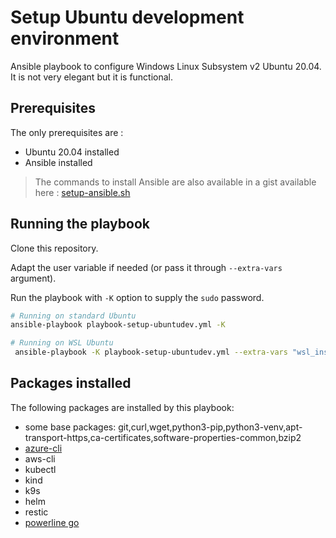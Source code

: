 # Setup Ubuntu development environment

Ansible playbook to configure Windows Linux Subsystem v2 Ubuntu 20.04. It is not very elegant but it is functional.

## Prerequisites

The only prerequisites are : 

- Ubuntu 20.04 installed
- Ansible installed

> The commands to install Ansible are also available in a gist available here : [setup-ansible.sh](https://gist.github.com/pondichys/b4b7c1e17d22ae2d6f2d1c91611707f8)

## Running the playbook

Clone this repository.

Adapt the user variable if needed (or pass it through `--extra-vars` argument).

Run the playbook with `-K` option to supply the `sudo` password.

```bash
# Running on standard Ubuntu
ansible-playbook playbook-setup-ubuntudev.yml -K

# Running on WSL Ubuntu
 ansible-playbook -K playbook-setup-ubuntudev.yml --extra-vars "wsl_install=yes"
```

## Packages installed

The following packages are installed by this playbook:

- some base packages: git,curl,wget,python3-pip,python3-venv,apt-transport-https,ca-certificates,software-properties-common,bzip2
- [azure-cli](https://docs.microsoft.com/en-us/cli/azure/?view=azure-cli-latest)
- aws-cli
- kubectl
- kind
- k9s
- helm
- restic
- [powerline go](https://github.com/justjanne/powerline-go)

